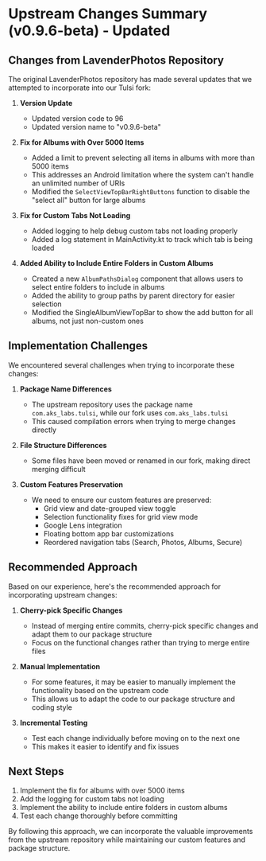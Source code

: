 # Upstream Changes Summary (v0.9.6-beta) - Updated

## Changes from LavenderPhotos Repository

The original LavenderPhotos repository has made several updates that we attempted to incorporate into our Tulsi fork:

1. **Version Update**
   - Updated version code to 96
   - Updated version name to "v0.9.6-beta"

2. **Fix for Albums with Over 5000 Items**
   - Added a limit to prevent selecting all items in albums with more than 5000 items
   - This addresses an Android limitation where the system can't handle an unlimited number of URIs
   - Modified the `SelectViewTopBarRightButtons` function to disable the "select all" button for large albums

3. **Fix for Custom Tabs Not Loading**
   - Added logging to help debug custom tabs not loading properly
   - Added a log statement in MainActivity.kt to track which tab is being loaded

4. **Added Ability to Include Entire Folders in Custom Albums**
   - Created a new `AlbumPathsDialog` component that allows users to select entire folders to include in albums
   - Added the ability to group paths by parent directory for easier selection
   - Modified the SingleAlbumViewTopBar to show the add button for all albums, not just non-custom ones

## Implementation Challenges

We encountered several challenges when trying to incorporate these changes:

1. **Package Name Differences**
   - The upstream repository uses the package name `com.aks_labs.tulsi`, while our fork uses `com.aks_labs.tulsi`
   - This caused compilation errors when trying to merge changes directly

2. **File Structure Differences**
   - Some files have been moved or renamed in our fork, making direct merging difficult

3. **Custom Features Preservation**
   - We need to ensure our custom features are preserved:
     - Grid view and date-grouped view toggle
     - Selection functionality fixes for grid view mode
     - Google Lens integration
     - Floating bottom app bar customizations
     - Reordered navigation tabs (Search, Photos, Albums, Secure)

## Recommended Approach

Based on our experience, here's the recommended approach for incorporating upstream changes:

1. **Cherry-pick Specific Changes**
   - Instead of merging entire commits, cherry-pick specific changes and adapt them to our package structure
   - Focus on the functional changes rather than trying to merge entire files

2. **Manual Implementation**
   - For some features, it may be easier to manually implement the functionality based on the upstream code
   - This allows us to adapt the code to our package structure and coding style

3. **Incremental Testing**
   - Test each change individually before moving on to the next one
   - This makes it easier to identify and fix issues

## Next Steps

1. Implement the fix for albums with over 5000 items
2. Add the logging for custom tabs not loading
3. Implement the ability to include entire folders in custom albums
4. Test each change thoroughly before committing

By following this approach, we can incorporate the valuable improvements from the upstream repository while maintaining our custom features and package structure.
